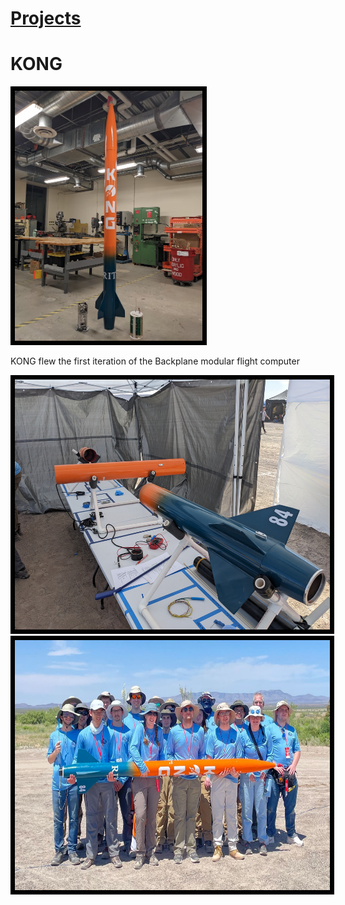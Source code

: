 # [Projects](http://vlarko.com/Projects)
# KONG

<img src="/Photos/KONG_1.jpg" height="400" style="border:7px solid black">

KONG flew the first iteration of the Backplane modular flight computer

<img src="/Photos/KONG pits.jpg" height="400" style="border:7px solid black">


<img src="/Photos/KONG team.jpg" height="400" style="border:7px solid black">
